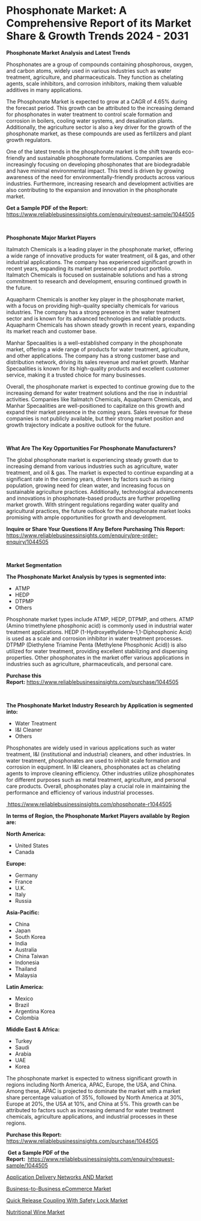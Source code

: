 <p><h1>Phosphonate Market: A Comprehensive Report of its Market Share & Growth Trends 2024 - 2031</h1></p><p><strong>Phosphonate Market Analysis and Latest Trends</strong></p>
<p><p>Phosphonates are a group of compounds containing phosphorous, oxygen, and carbon atoms, widely used in various industries such as water treatment, agriculture, and pharmaceuticals. They function as chelating agents, scale inhibitors, and corrosion inhibitors, making them valuable additives in many applications.</p><p>The Phosphonate Market is expected to grow at a CAGR of 4.65% during the forecast period. This growth can be attributed to the increasing demand for phosphonates in water treatment to control scale formation and corrosion in boilers, cooling water systems, and desalination plants. Additionally, the agriculture sector is also a key driver for the growth of the phosphonate market, as these compounds are used as fertilizers and plant growth regulators.</p><p>One of the latest trends in the phosphonate market is the shift towards eco-friendly and sustainable phosphonate formulations. Companies are increasingly focusing on developing phosphonates that are biodegradable and have minimal environmental impact. This trend is driven by growing awareness of the need for environmentally-friendly products across various industries. Furthermore, increasing research and development activities are also contributing to the expansion and innovation in the phosphonate market.</p></p>
<p><strong>Get a Sample PDF of the Report:&nbsp;</strong> <a href="https://www.reliablebusinessinsights.com/enquiry/request-sample/1044505">https://www.reliablebusinessinsights.com/enquiry/request-sample/1044505</a></p>
<p>&nbsp;</p>
<p><strong>Phosphonate Major Market Players</strong></p>
<p><p>Italmatch Chemicals is a leading player in the phosphonate market, offering a wide range of innovative products for water treatment, oil & gas, and other industrial applications. The company has experienced significant growth in recent years, expanding its market presence and product portfolio. Italmatch Chemicals is focused on sustainable solutions and has a strong commitment to research and development, ensuring continued growth in the future.</p><p>Aquapharm Chemicals is another key player in the phosphonate market, with a focus on providing high-quality specialty chemicals for various industries. The company has a strong presence in the water treatment sector and is known for its advanced technologies and reliable products. Aquapharm Chemicals has shown steady growth in recent years, expanding its market reach and customer base.</p><p>Manhar Specaalities is a well-established company in the phosphonate market, offering a wide range of products for water treatment, agriculture, and other applications. The company has a strong customer base and distribution network, driving its sales revenue and market growth. Manhar Specaalities is known for its high-quality products and excellent customer service, making it a trusted choice for many businesses.</p><p>Overall, the phosphonate market is expected to continue growing due to the increasing demand for water treatment solutions and the rise in industrial activities. Companies like Italmatch Chemicals, Aquapharm Chemicals, and Manhar Specaalities are well-positioned to capitalize on this growth and expand their market presence in the coming years. Sales revenue for these companies is not publicly available, but their strong market position and growth trajectory indicate a positive outlook for the future.</p></p>
<p>&nbsp;</p>
<p><strong>What Are The Key Opportunities For Phosphonate Manufacturers?</strong></p>
<p><p>The global phosphonate market is experiencing steady growth due to increasing demand from various industries such as agriculture, water treatment, and oil & gas. The market is expected to continue expanding at a significant rate in the coming years, driven by factors such as rising population, growing need for clean water, and increasing focus on sustainable agriculture practices. Additionally, technological advancements and innovations in phosphonate-based products are further propelling market growth. With stringent regulations regarding water quality and agricultural practices, the future outlook for the phosphonate market looks promising with ample opportunities for growth and development.</p></p>
<p><strong>Inquire or Share Your Questions If Any Before Purchasing This Report:</strong> <a href="https://www.reliablebusinessinsights.com/enquiry/pre-order-enquiry/1044505">https://www.reliablebusinessinsights.com/enquiry/pre-order-enquiry/1044505</a></p>
<p>&nbsp;</p>
<p><strong>Market Segmentation</strong></p>
<p><strong>The Phosphonate Market Analysis by types is segmented into:</strong></p>
<p><ul><li>ATMP</li><li>HEDP</li><li>DTPMP</li><li>Others</li></ul></p>
<p><p>Phosphonate market types include ATMP, HEDP, DTPMP, and others. ATMP (Amino trimethylene phosphonic acid) is commonly used in industrial water treatment applications. HEDP (1-Hydroxyethylidene-1,1-Diphosphonic Acid) is used as a scale and corrosion inhibitor in water treatment processes. DTPMP (Diethylene Triamine Penta (Methylene Phosphonic Acid)) is also utilized for water treatment, providing excellent stabilizing and dispersing properties. Other phosphonates in the market offer various applications in industries such as agriculture, pharmaceuticals, and personal care.</p></p>
<p><strong>Purchase this Report:&nbsp;</strong><a href="https://www.reliablebusinessinsights.com/purchase/1044505">https://www.reliablebusinessinsights.com/purchase/1044505</a></p>
<p>&nbsp;</p>
<p><strong>The Phosphonate Market Industry Research by Application is segmented into:</strong></p>
<p><ul><li>Water Treatment</li><li>I&I Cleaner</li><li>Others</li></ul></p>
<p><p>Phosphonates are widely used in various applications such as water treatment, I&I (institutional and industrial) cleaners, and other industries. In water treatment, phosphonates are used to inhibit scale formation and corrosion in equipment. In I&I cleaners, phosphonates act as chelating agents to improve cleaning efficiency. Other industries utilize phosphonates for different purposes such as metal treatment, agriculture, and personal care products. Overall, phosphonates play a crucial role in maintaining the performance and efficiency of various industrial processes.</p></p>
<p><a href="https://www.reliablebusinessinsights.com/phosphonate-r1044505">&nbsp;https://www.reliablebusinessinsights.com/phosphonate-r1044505</a></p>
<p><strong>In terms of Region, the Phosphonate Market Players available by Region are:</strong></p>
<p>
    <p> <strong> North America: </strong>
        <ul>
            <li>United States</li>
            <li>Canada</li>
        </ul>
        </p> 
    <p> <strong> Europe: </strong>
        <ul>
            <li>Germany</li>
            <li>France</li>
            <li>U.K.</li>
            <li>Italy</li>
            <li>Russia</li>
        </ul>
        </p> 
    <p> <strong> Asia-Pacific: </strong>
        <ul>
            <li>China</li>
            <li>Japan</li>
            <li>South Korea</li>
            <li>India</li>
            <li>Australia</li>
            <li>China Taiwan</li>
            <li>Indonesia</li>
            <li>Thailand</li>
            <li>Malaysia</li>
        </ul>
        </p> 
    <p> <strong> Latin America: </strong>
        <ul>
            <li>Mexico</li>
            <li>Brazil</li>
            <li>Argentina Korea</li>
            <li>Colombia</li>
        </ul>
        </p> 
    <p> <strong> Middle East & Africa: </strong>
        <ul>
            <li>Turkey</li>
            <li>Saudi</li>
            <li>Arabia</li>
            <li>UAE</li>
            <li>Korea</li>
        </ul>
    </p>
    </p>
<p><p>The phosphonate market is expected to witness significant growth in regions including North America, APAC, Europe, the USA, and China. Among these, APAC is projected to dominate the market with a market share percentage valuation of 35%, followed by North America at 30%, Europe at 20%, the USA at 10%, and China at 5%. This growth can be attributed to factors such as increasing demand for water treatment chemicals, agriculture applications, and industrial processes in these regions.</p></p>
<p><strong>Purchase this Report: </strong><a href="https://www.reliablebusinessinsights.com/purchase/1044505">https://www.reliablebusinessinsights.com/purchase/1044505</a></p>
<p>&nbsp;<strong>Get a Sample PDF of the Report:&nbsp;&nbsp;</strong><a href="https://www.reliablebusinessinsights.com/enquiry/request-sample/1044505">https://www.reliablebusinessinsights.com/enquiry/request-sample/1044505</a></p>
<p><strong></strong></p>
<p><p><a href="https://medium.com/@chellamarie1961/global-application-delivery-networks-and-market-analysis-trends-forecasts-and-growth-d4c1c5721c2e">Application Delivery Networks AND Market</a></p><p><a href="https://medium.com/@kaitlynkristyfj13/business-to-business-ecommerce-market-outlook-complete-industry-analysis-2024-to-2031-3243585c3b49">Business-to-Business eCommerce Market</a></p><p><a href="https://github.com/JosephWillisbXXgf/Market-Research-Report-List-1/blob/main/quick-release-coupling-with-safety-lock-market.md">Quick Release Coupling With Safety Lock Market</a></p><p><a href="https://github.com/ORAZITOM/Market-Research-Report-List-1/blob/main/nutritional-wine-market.md">Nutritional Wine Market</a></p></p>